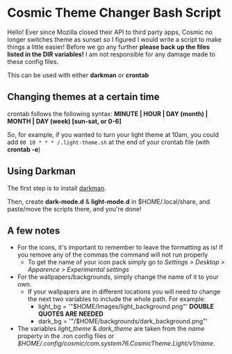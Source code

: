 # Cosmic Theme Changer Bash Script

Hello! Ever since Mozilla closed their API to third party apps, Cosmic no longer switches theme as sunset _so_ I figured I would write a script to make things a little easier! Before we go any further **please back up the files listed in the DIR variables!** I am not responsible for any damage made to these config files.

This can be used with either **darkman** or **crontab**

## Changing themes at a certain time

crontab follows the following syntax: **MINUTE | HOUR | DAY (month) | MONTH | DAY (week) [sun-sat, or 0-6]**

So, for example, if you wanted to turn your light theme at 10am, you could add ```00 10 * * * /.light-theme.sh``` at the end of your crontab file (with **crontab -e**)

## Using Darkman

The first step is to install [darkman](https://gitlab.com/WhyNotHugo/darkman). 

Then, create **dark-mode.d** & **light-mode.d** in $HOME/.local/share, and paste/move the scripts there, and you're done!

## A few notes

- For the icons, it's important to remember to leave the formatting as is! If you remove any of the commas the command will not run properly
    - To get the name of your icon pack simply go to _Settings > Desktop > Apparence > Experimental settings_ 
- For the wallpapers/backgrounds, simply change the name of it to your own.
    - If your wallpapers are in different locations you will need to change the next two variables to include the whole path. For example:
      - light_bg = '"$HOME/Images/light_background.png"' **DOUBLE QUOTES ARE NEEDED**
      - dark_bg = '"/$HOME/backgrounds/dark_background.png"'
- The variables _light_theme_ & _dark_theme_ are taken from the _name_ property in the .ron config files or _$HOME/.config/cosmic/com.system76.CosmicTheme.Light/v1/name_.
